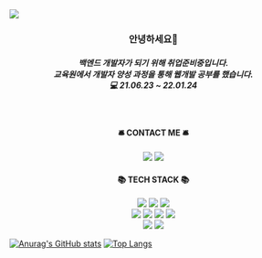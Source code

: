 <img src="https://capsule-render.vercel.app/api?type=soft&color=auto&height=150&section=header&text=Minju%20Kim&fontSize=90&animation=twinkling" />

<h3 align="center">안녕하세요👋</h3><h5 align="center">백엔드 개발자가 되기 위해 취업준비중입니다. <br>교육원에서 개발자 양성 과정을 통해 웹개발 공부를 했습니다. <br> 💻 21.06.23 ~ 22.01.24 <br></h5>
<br>

<h4 align="center"> 🛎️ CONTACT ME 🛎️ </h4>

<p align="center">
<a href="mailto:dooroojoo@kakao.com"><img src="https://img.shields.io/badge/KakaoMail-FFCD00?style=flat-square&logo=KakaoTalk&logoColor=white"/></a>
<a href="mailto:814617@naver.com"><img src="https://img.shields.io/badge/NaverMail-00c73c?style=flat-square&logo=Naver&logoColor=white&link=814617@naver.com"/></a>
</p>

<h4 align="center">📚 TECH STACK 📚 </h4>
<p align="center">
<img src="https://img.shields.io/badge/-Java-%23007396?style=flat-square&logo=Java&logoColor=white"/> <img src="https://img.shields.io/badge/-Oracle-%23F80000?style=flat-square&logo=Oracle&logoColor=white"/>   <img src="https://img.shields.io/badge/SpringBoot-6DB33F?style=flat-square&logo=Spring&logoColor=white"/>
  <br><img src="https://img.shields.io/badge/-HTML5-%23E34F26?style=flat-square&logo=HTML5&logoColor=white"/> <img src="https://img.shields.io/badge/-CSS3-%231572B6?style=flat-square&logo=CSS3&logoColor=white"/>
<img src="https://img.shields.io/badge/-JavaScript-%23F7DF1E?style=flat-square&logo=JavaScript&logoColor=white"/>
  <img src="https://img.shields.io/badge/-jQuery-%0769AD?style=flat-square&logo=jQuery&logoColor=white"/><br>
  <img src="https://img.shields.io/badge/GitHub-181717?style=flat&amp;logo=github&amp;logoColor=white"> <img src="https://img.shields.io/badge/Figma-f24e1e?style=flat&amp;logo=figma&amp;logoColor=white">
<br>
  

[![Anurag's GitHub stats](https://github-readme-stats.vercel.app/api?username=dooroojoo&count_private=true&theme=dark&show_icons=true)](https://github.com/anuraghazra/github-readme-stats)
[![Top Langs](https://github-readme-stats.vercel.app/api/top-langs/?username=dooroojoo&layout=compact)](https://github.com/anuraghazra/github-readme-stats)
